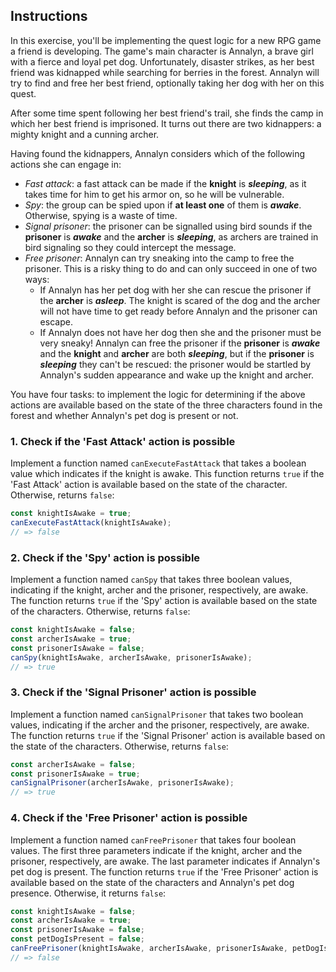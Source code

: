 ## Instructions

In this exercise, you'll be implementing the quest logic for a new RPG game a friend is developing. The game's main character is Annalyn, a brave girl with a fierce and loyal pet dog. Unfortunately, disaster strikes, as her best friend was kidnapped while searching for berries in the forest. Annalyn will try to find and free her best friend, optionally taking her dog with her on this quest.

After some time spent following her best friend's trail, she finds the camp in which her best friend is imprisoned. It turns out there are two kidnappers: a mighty knight and a cunning archer.

Having found the kidnappers, Annalyn considers which of the following actions she can engage in:

-   _Fast attack_: a fast attack can be made if the **knight** is **_sleeping_**, as it takes time for him to get his armor on, so he will be vulnerable.
-   _Spy_: the group can be spied upon if **at least one** of them is **_awake_**. Otherwise, spying is a waste of time.
-   _Signal prisoner_: the prisoner can be signalled using bird sounds if the **prisoner** is **_awake_** and the **archer** is **_sleeping_**, as archers are trained in bird signaling so they could intercept the message.
-   _Free prisoner_: Annalyn can try sneaking into the camp to free the prisoner. This is a risky thing to do and can only succeed in one of two ways:
    -   If Annalyn has her pet dog with her she can rescue the prisoner if the **archer** is **_asleep_**. The knight is scared of the dog and the archer will not have time to get ready before Annalyn and the prisoner can escape.
    -   If Annalyn does not have her dog then she and the prisoner must be very sneaky! Annalyn can free the prisoner if the **prisoner** is **_awake_** and the **knight** and **archer** are both **_sleeping_**, but if the **prisoner** is **_sleeping_** they can't be rescued: the prisoner would be startled by Annalyn's sudden appearance and wake up the knight and archer.

You have four tasks: to implement the logic for determining if the above actions are available based on the state of the three characters found in the forest and whether Annalyn's pet dog is present or not.

### 1. Check if the 'Fast Attack' action is possible

Implement a function named `canExecuteFastAttack` that takes a boolean value which indicates if the knight is awake. This function returns `true` if the 'Fast Attack' action is available based on the state of the character. Otherwise, returns `false`:

```javascript
const knightIsAwake = true;
canExecuteFastAttack(knightIsAwake);
// => false
```

### 2. Check if the 'Spy' action is possible

Implement a function named `canSpy` that takes three boolean values, indicating if the knight, archer and the prisoner, respectively, are awake. The function returns `true` if the 'Spy' action is available based on the state of the characters. Otherwise, returns `false`:

```javascript
const knightIsAwake = false;
const archerIsAwake = true;
const prisonerIsAwake = false;
canSpy(knightIsAwake, archerIsAwake, prisonerIsAwake);
// => true
```

### 3. Check if the 'Signal Prisoner' action is possible

Implement a function named `canSignalPrisoner` that takes two boolean values, indicating if the archer and the prisoner, respectively, are awake. The function returns `true` if the 'Signal Prisoner' action is available based on the state of the characters. Otherwise, returns `false`:

```javascript
const archerIsAwake = false;
const prisonerIsAwake = true;
canSignalPrisoner(archerIsAwake, prisonerIsAwake);
// => true
```

### 4. Check if the 'Free Prisoner' action is possible

Implement a function named `canFreePrisoner` that takes four boolean values. The first three parameters indicate if the knight, archer and the prisoner, respectively, are awake. The last parameter indicates if Annalyn's pet dog is present. The function returns `true` if the 'Free Prisoner' action is available based on the state of the characters and Annalyn's pet dog presence. Otherwise, it returns `false`:

```javascript
const knightIsAwake = false;
const archerIsAwake = true;
const prisonerIsAwake = false;
const petDogIsPresent = false;
canFreePrisoner(knightIsAwake, archerIsAwake, prisonerIsAwake, petDogIsPresent);
// => false
```